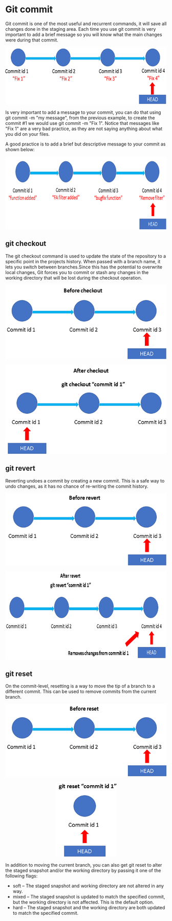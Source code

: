 # Git commit

Git commit is one of the most useful and recurrent commands, it will save all changes done in the staging area.
Each time you use git commit is very important to add a brief message so you will know what the main changes were during that commit.


<p align="center">
<img src="https://github.com/horaciosolis1991/Git-class-material/blob/main/res/git-commit-bad-practice.png" width="661" height="178">
</p>


Is very important to add a message to your commit, you can do that using git commit -m "my message", from the previous example, to create the commit #1 we
would use git commit -m "Fix 1". Notice that messages like "Fix 1" are a very bad practice, as they are not saying anything about what you did on your files.

A good practice is to add a brief but descriptive message to your commit as shown below:


<p align="center">
<img src="https://github.com/horaciosolis1991/Git-class-material/blob/main/res/git-commit-good-practice.png" width="778" height="227">
</p>


## git checkout

The git checkout command is used to update the state of the repository to a specific point in the projects history. When passed with a branch name, 
it lets you switch between branches.Since this has the potential to overwrite local changes, Git forces you to commit or stash any changes in the 
working directory that will be lost during the checkout operation.

<p align="center">
<img src="https://github.com/horaciosolis1991/Git-class-material/blob/main/res/before-checkout.png" width="540" height="231">
</p>


<p align="center">
<img src="https://github.com/horaciosolis1991/Git-class-material/blob/main/res/after-checkout.png" width="540" height="280">
</p>




## git revert

Reverting undoes a commit by creating a new commit. This is a safe way to undo changes, as it has no chance of re-writing the commit history.





<p align="center">
<img src="https://github.com/horaciosolis1991/Git-class-material/blob/main/res/before-revert.png" width="545" height="226">
</p>


<p align="center">
<img src="https://github.com/horaciosolis1991/Git-class-material/blob/main/res/after-revert.png" width="751" height="276">
</p>



## git reset

On the commit-level, resetting is a way to move the tip of a branch to a different commit. This can be used to remove commits from the current branch.

<p align="center">
<img src="https://github.com/horaciosolis1991/Git-class-material/blob/main/res/before-reset.png" width="545" height="226">
</p>

<p align="center">
<img src="https://github.com/horaciosolis1991/Git-class-material/blob/main/res/after-reset.png" width="194" height="234">
</p>


In addition to moving the current branch, you can also get git reset to alter the staged snapshot and/or the working directory by passing it one of the following flags:


* soft – The staged snapshot and working directory are not altered in any way.
* mixed – The staged snapshot is updated to match the specified commit, but the working directory is not affected. This is the default option.
* hard – The staged snapshot and the working directory are both updated to match the specified commit.